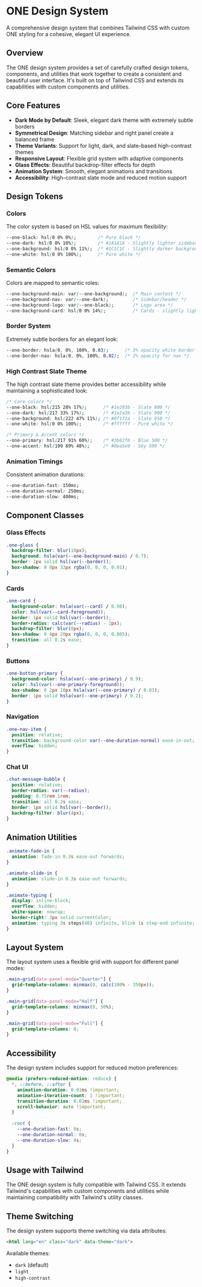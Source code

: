 # ONE Design System

A comprehensive design system that combines Tailwind CSS with custom ONE styling for a cohesive, elegant UI experience.

## Overview

The ONE design system provides a set of carefully crafted design tokens, components, and utilities that work together to create a consistent and beautiful user interface. It's built on top of Tailwind CSS and extends its capabilities with custom components and utilities.

## Core Features

- **Dark Mode by Default**: Sleek, elegant dark theme with extremely subtle borders
- **Symmetrical Design**: Matching sidebar and right panel create a balanced frame
- **Theme Variants**: Support for light, dark, and slate-based high-contrast themes
- **Responsive Layout**: Flexible grid system with adaptive components
- **Glass Effects**: Beautiful backdrop-filter effects for depth
- **Animation System**: Smooth, elegant animations and transitions
- **Accessibility**: High-contrast slate mode and reduced motion support

## Design Tokens

### Colors

The color system is based on HSL values for maximum flexibility:

```css
--one-black: hsl(0 0% 0%);        /* Pure black */
--one-dark: hsl(0 0% 10%);        /* #1A1A1A - Slightly lighter sidebar */
--one-background: hsl(0 0% 11%);  /* #1C1C1C - Slightly darker background */
--one-white: hsl(0 0% 100%);      /* Pure white */
```

### Semantic Colors

Colors are mapped to semantic roles:

```css
--one-background-main: var(--one-background);  /* Main content */
--one-background-nav: var(--one-dark);         /* Sidebar/header */
--one-background-logo: var(--one-black);       /* Logo area */
--one-background-card: hsl(0 0% 14%);          /* Cards - slightly lighter than background */
```

### Border System

Extremely subtle borders for an elegant look:

```css
--one-border: hsla(0, 0%, 100%, 0.03);      /* 3% opacity white border */
--one-border-nav: hsla(0, 0%, 100%, 0.02);  /* 2% opacity for nav */
```

### High Contrast Slate Theme

The high contrast slate theme provides better accessibility while maintaining a sophisticated look:

```css
/* Core colors */
--one-black: hsl(215 28% 17%);      /* #1e293b - Slate 800 */
--one-dark: hsl(217 33% 17%);       /* #1e2a3b - Slate 900 */
--one-background: hsl(222 47% 11%); /* #0f172a - Slate 950 */
--one-white: hsl(0 0% 100%);        /* #ffffff - Pure white */

/* Primary & Accent colors */
--one-primary: hsl(217 91% 60%);    /* #3b82f6 - Blue 500 */
--one-accent: hsl(199 89% 48%);     /* #0ea5e9 - Sky 500 */
```

### Animation Timings

Consistent animation durations:

```css
--one-duration-fast: 150ms;
--one-duration-normal: 250ms;
--one-duration-slow: 400ms;
```

## Component Classes

### Glass Effects

```css
.one-glass {
  backdrop-filter: blur(10px);
  background: hsla(var(--one-background-main) / 0.7);
  border: 1px solid hsl(var(--border));
  box-shadow: 0 8px 32px rgba(0, 0, 0, 0.01);
}
```

### Cards

```css
.one-card {
  background-color: hsla(var(--card) / 0.98);
  color: hsl(var(--card-foreground));
  border: 1px solid hsl(var(--border));
  border-radius: calc(var(--radius) - 2px);
  backdrop-filter: blur(8px);
  box-shadow: 0 4px 20px rgba(0, 0, 0, 0.005);
  transition: all 0.2s ease;
}
```

### Buttons

```css
.one-button-primary {
  background-color: hsla(var(--one-primary) / 0.9);
  color: hsl(var(--one-primary-foreground));
  box-shadow: 0 2px 10px hsla(var(--one-primary) / 0.03);
  border: 1px solid hsla(var(--one-primary) / 0.2);
}
```

### Navigation

```css
.one-nav-item {
  position: relative;
  transition: background-color var(--one-duration-normal) ease-in-out;
  overflow: hidden;
}
```

### Chat UI

```css
.chat-message-bubble {
  position: relative;
  border-radius: var(--radius);
  padding: 0.75rem 1rem;
  transition: all 0.2s ease;
  border: 1px solid hsl(var(--border));
  backdrop-filter: blur(4px);
}
```

## Animation Utilities

```css
.animate-fade-in {
  animation: fade-in 0.3s ease-out forwards;
}

.animate-slide-in {
  animation: slide-in 0.3s ease-out forwards;
}

.animate-typing {
  display: inline-block;
  overflow: hidden;
  white-space: nowrap;
  border-right: 3px solid currentColor;
  animation: typing 3s steps(40) infinite, blink 1s step-end infinite;
}
```

## Layout System

The layout system uses a flexible grid with support for different panel modes:

```css
.main-grid[data-panel-mode="Quarter"] {
  grid-template-columns: minmax(0, calc(100% - 350px));
}

.main-grid[data-panel-mode="Half"] {
  grid-template-columns: minmax(0, 50%);
}

.main-grid[data-panel-mode="Full"] {
  grid-template-columns: 0;
}
```

## Accessibility

The design system includes support for reduced motion preferences:

```css
@media (prefers-reduced-motion: reduce) {
  *, ::before, ::after {
    animation-duration: 0.01ms !important;
    animation-iteration-count: 1 !important;
    transition-duration: 0.01ms !important;
    scroll-behavior: auto !important;
  }
  
  :root {
    --one-duration-fast: 0s;
    --one-duration-normal: 0s;
    --one-duration-slow: 0s;
  }
}
```

## Usage with Tailwind

The ONE design system is fully compatible with Tailwind CSS. It extends Tailwind's capabilities with custom components and utilities while maintaining compatibility with Tailwind's utility classes.

## Theme Switching

The design system supports theme switching via data attributes:

```html
<html lang="en" class="dark" data-theme="dark">
```

Available themes:
- `dark` (default)
- `light`
- `high-contrast` 